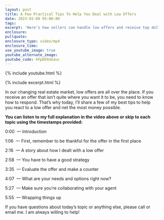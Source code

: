 ```yaml
---
layout: post
title: A Few Practical Tips To Help You Deal with Low Offers
date: 2023-02-09 05:00:00
tags:
excerpt: 'Here’s how sellers can handle low offers and receive top dollar. '
enclosure:
pullquote:
enclosure_type: video/mp4
enclosure_time:
use_youtube_image: true
youtube_alternate_image:
youtube_code: hFpEK93eauc
---
```

{% include youtube.html %}

{% include excerpt.html %}

In our changing real estate market, low offers are all over the place. If you receive an offer that isn’t quite where you want it to be, you need to know how to respond. That’s why today, I’ll share a few of my best tips to help you react to a low offer and net the most money possible.&nbsp;

**You can listen to my full explanation in the video above or skip to each topic using the timestamps provided:&nbsp;**

0:00&nbsp; — Introduction

1:06&nbsp; — First, remember to be thankful for the offer in the first place

2:16&nbsp; — A story about how I dealt with a low offer

2:58&nbsp; — You have to have a good strategy

3:35&nbsp; — Evaluate the offer and make a counter

4:07&nbsp; — What are your needs and options right now?

5:27&nbsp; — Make sure you’re collaborating with your agent

5:55&nbsp; — Wrapping things up

If you have questions about today’s topic or anything else, please call or email me. I am always willing to help!